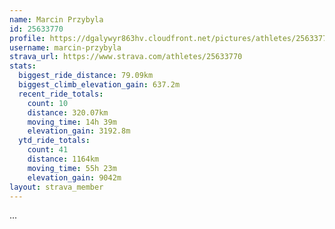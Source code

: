 ```yaml
---
name: Marcin Przybyla
id: 25633770
profile: https://dgalywyr863hv.cloudfront.net/pictures/athletes/25633770/12947173/2/large.jpg
username: marcin-przybyla
strava_url: https://www.strava.com/athletes/25633770
stats:
  biggest_ride_distance: 79.09km
  biggest_climb_elevation_gain: 637.2m
  recent_ride_totals:
    count: 10
    distance: 320.07km
    moving_time: 14h 39m
    elevation_gain: 3192.8m
  ytd_ride_totals:
    count: 41
    distance: 1164km
    moving_time: 55h 23m
    elevation_gain: 9042m
layout: strava_member
--- 
```

...
